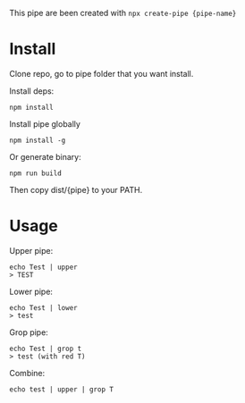 This pipe are been created with `npx create-pipe {pipe-name}`

# Install

Clone repo, go to pipe folder that you want install.

Install deps:

```
npm install
```

Install pipe globally

```
npm install -g
```

Or generate binary:

```
npm run build
```

Then copy dist/{pipe} to your PATH.

# Usage

Upper pipe:

```
echo Test | upper
> TEST
```

Lower pipe:

```
echo Test | lower
> test
```

Grop pipe:

```
echo Test | grop t
> test (with red T)
```

Combine:

```
echo test | upper | grop T
```
